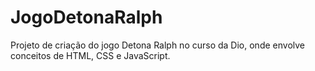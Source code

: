 # JogoDetonaRalph
Projeto de criação do jogo Detona Ralph no curso da Dio, onde envolve conceitos de HTML, CSS e JavaScript.
